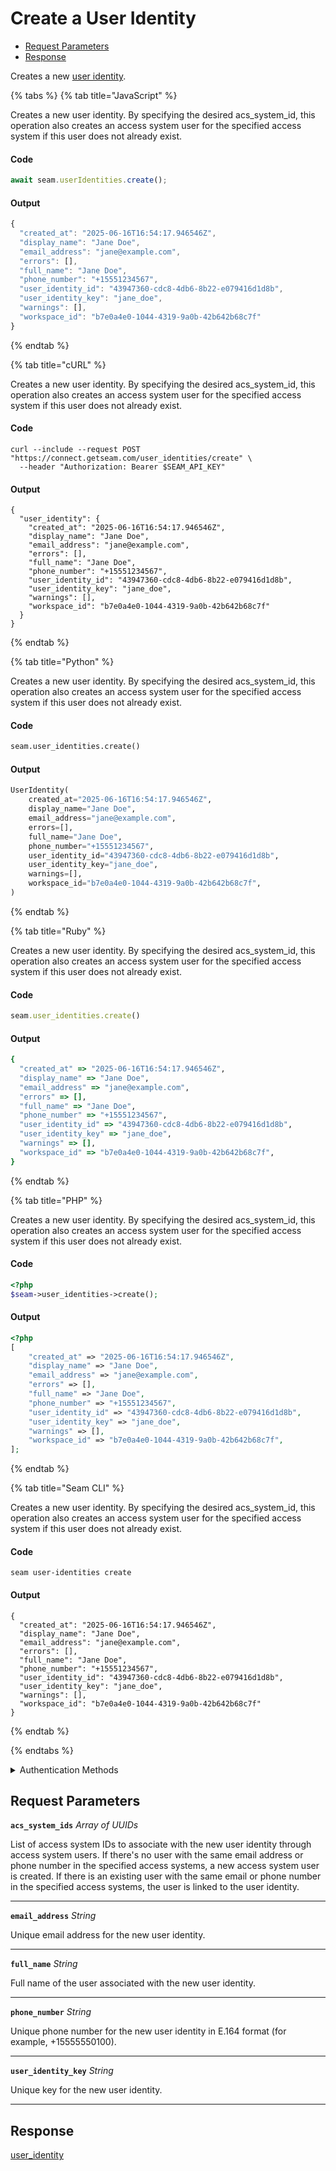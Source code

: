 # Create a User Identity

- [Request Parameters](#request-parameters)
- [Response](#response)

Creates a new [user identity](https://docs.seam.co/latest/capability-guides/mobile-access-in-development/managing-mobile-app-user-accounts-with-user-identities#what-is-a-user-identity).


{% tabs %}
{% tab title="JavaScript" %}

Creates a new user identity. By specifying the desired acs_system_id, this operation also creates an access system user for the specified access system if this user does not already exist.

#### Code

```javascript
await seam.userIdentities.create();
```

#### Output

```javascript
{
  "created_at": "2025-06-16T16:54:17.946546Z",
  "display_name": "Jane Doe",
  "email_address": "jane@example.com",
  "errors": [],
  "full_name": "Jane Doe",
  "phone_number": "+15551234567",
  "user_identity_id": "43947360-cdc8-4db6-8b22-e079416d1d8b",
  "user_identity_key": "jane_doe",
  "warnings": [],
  "workspace_id": "b7e0a4e0-1044-4319-9a0b-42b642b68c7f"
}
```
{% endtab %}

{% tab title="cURL" %}

Creates a new user identity. By specifying the desired acs_system_id, this operation also creates an access system user for the specified access system if this user does not already exist.

#### Code

```curl
curl --include --request POST "https://connect.getseam.com/user_identities/create" \
  --header "Authorization: Bearer $SEAM_API_KEY"
```

#### Output

```curl
{
  "user_identity": {
    "created_at": "2025-06-16T16:54:17.946546Z",
    "display_name": "Jane Doe",
    "email_address": "jane@example.com",
    "errors": [],
    "full_name": "Jane Doe",
    "phone_number": "+15551234567",
    "user_identity_id": "43947360-cdc8-4db6-8b22-e079416d1d8b",
    "user_identity_key": "jane_doe",
    "warnings": [],
    "workspace_id": "b7e0a4e0-1044-4319-9a0b-42b642b68c7f"
  }
}
```
{% endtab %}

{% tab title="Python" %}

Creates a new user identity. By specifying the desired acs_system_id, this operation also creates an access system user for the specified access system if this user does not already exist.

#### Code

```python
seam.user_identities.create()
```

#### Output

```python
UserIdentity(
    created_at="2025-06-16T16:54:17.946546Z",
    display_name="Jane Doe",
    email_address="jane@example.com",
    errors=[],
    full_name="Jane Doe",
    phone_number="+15551234567",
    user_identity_id="43947360-cdc8-4db6-8b22-e079416d1d8b",
    user_identity_key="jane_doe",
    warnings=[],
    workspace_id="b7e0a4e0-1044-4319-9a0b-42b642b68c7f",
)
```
{% endtab %}

{% tab title="Ruby" %}

Creates a new user identity. By specifying the desired acs_system_id, this operation also creates an access system user for the specified access system if this user does not already exist.

#### Code

```ruby
seam.user_identities.create()
```

#### Output

```ruby
{
  "created_at" => "2025-06-16T16:54:17.946546Z",
  "display_name" => "Jane Doe",
  "email_address" => "jane@example.com",
  "errors" => [],
  "full_name" => "Jane Doe",
  "phone_number" => "+15551234567",
  "user_identity_id" => "43947360-cdc8-4db6-8b22-e079416d1d8b",
  "user_identity_key" => "jane_doe",
  "warnings" => [],
  "workspace_id" => "b7e0a4e0-1044-4319-9a0b-42b642b68c7f",
}
```
{% endtab %}

{% tab title="PHP" %}

Creates a new user identity. By specifying the desired acs_system_id, this operation also creates an access system user for the specified access system if this user does not already exist.

#### Code

```php
<?php
$seam->user_identities->create();
```

#### Output

```php
<?php
[
    "created_at" => "2025-06-16T16:54:17.946546Z",
    "display_name" => "Jane Doe",
    "email_address" => "jane@example.com",
    "errors" => [],
    "full_name" => "Jane Doe",
    "phone_number" => "+15551234567",
    "user_identity_id" => "43947360-cdc8-4db6-8b22-e079416d1d8b",
    "user_identity_key" => "jane_doe",
    "warnings" => [],
    "workspace_id" => "b7e0a4e0-1044-4319-9a0b-42b642b68c7f",
];
```
{% endtab %}

{% tab title="Seam CLI" %}

Creates a new user identity. By specifying the desired acs_system_id, this operation also creates an access system user for the specified access system if this user does not already exist.

#### Code

```seam_cli
seam user-identities create
```

#### Output

```seam_cli
{
  "created_at": "2025-06-16T16:54:17.946546Z",
  "display_name": "Jane Doe",
  "email_address": "jane@example.com",
  "errors": [],
  "full_name": "Jane Doe",
  "phone_number": "+15551234567",
  "user_identity_id": "43947360-cdc8-4db6-8b22-e079416d1d8b",
  "user_identity_key": "jane_doe",
  "warnings": [],
  "workspace_id": "b7e0a4e0-1044-4319-9a0b-42b642b68c7f"
}
```
{% endtab %}

{% endtabs %}


<details>

<summary>Authentication Methods</summary>

- API key
- Personal access token
  <br>Must also include the `seam-workspace` header in the request.

To learn more, see [Authentication](https://docs.seam.co/latest/api/authentication).
</details>

## Request Parameters

**`acs_system_ids`** *Array* *of UUIDs*

List of access system IDs to associate with the new user identity through access system users. If there's no user with the same email address or phone number in the specified access systems, a new access system user is created. If there is an existing user with the same email or phone number in the specified access systems, the user is linked to the user identity.

---

**`email_address`** *String*

Unique email address for the new user identity.

---

**`full_name`** *String*

Full name of the user associated with the new user identity.

---

**`phone_number`** *String*

Unique phone number for the new user identity in E.164 format (for example, +15555550100).

---

**`user_identity_key`** *String*

Unique key for the new user identity.

---


## Response

[user\_identity](./)

